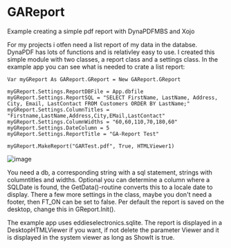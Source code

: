 # GAReport
Example creating a simple pdf report with DynaPDFMBS and Xojo

For my projects i otfen need a list report of my data in the databse. DynaPDF has lots of functions and is relativley easy to use. I created this simple module with two classes, a report class and a settings class. In the example app you can see what is needed to crate a list report:

    Var myGReport As GAReport.GReport = New GAReport.GReport

    myGReport.Settings.ReportDBFile = App.dbfile
    myGReport.Settings.ReportSQL = "SELECT FirstName, LastName, Address, City, Email, LastContact FROM Customers ORDER BY LastName;"     
    myGReport.Settings.ColumnTitles = "Firstname,LastName,Address,City,EMail,LastContact"
    myGReport.Settings.ColumnWidths = "60,60,110,70,180,60"
    myGReport.Settings.DateColumn = 5
    myGReport.Settings.ReportTitle = "GA-Report Test"
    
    myGReport.MakeReport("GARTest.pdf", True, HTMLViewer1)
    
![image](https://github.com/user-attachments/assets/91dedf00-c790-4c53-a439-b78d6cedf8cf)

You need a db, a corresponding string with a sql statement, strings with columntitles and widths. Optional you can determine a column where a SQLDate is found, the GetData()-routine converts this to a locale date to display. There a few more settings in the class, maybe you don't need a footer, then FT_ON can be set to false. Per default the report is saved on the desktop, change this in GReport.Init().

The example app uses eddieselectronics.sqlite. The report is displayed in a DesktopHTMLViewer if you want, if not delete the parameter Viewer and it is displayed in the system viewer as long as ShowIt is true.


